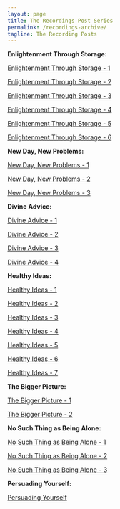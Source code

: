 ```yaml
---
layout: page
title: The Recordings Post Series
permalink: /recordings-archive/
tagline: The Recording Posts
---
```


**Enlightenment Through Storage:**

[Enlightenment Through Storage - 1](/recordings/2016/05/24/enlightenment-through-storage.html)

[Enlightenment Through Storage - 2](/recordings/2016/05/24/enlightenment-through-storage-2.html)

[Enlightenment Through Storage - 3](/recordings/2016/05/25/enlightenment-through-storage-3.html)

[Enlightenment Through Storage - 4](/recordings/2016/05/31/enlightenment-through-storage-4.html)

[Enlightenment Through Storage - 5](/recordings/2016/06/01/enlightenment-through-storage-5.html)

[Enlightenment Through Storage - 6](/recordings/2016/06/01/enlightenment-through-storage-6.html)

**New Day, New Problems:**

[New Day, New Problems - 1](/recordings/2016/06/06/new-day-new-problems.html)

[New Day, New Problems - 2](/recordings/2016/06/07/new-day-new-problems-2.html)

[New Day, New Problems - 3](/recordings/2016/06/08/new-day-new-problems-3.html)


**Divine Advice:**

[Divine Advice - 1](/recordings/2016/06/13/divine-advice-1.html)

[Divine Advice - 2](/recordings/2016/06/14/divine-advice-2.html)

[Divine Advice - 3](/recordings/2016/06/15/divine-advice-3.html)

[Divine Advice - 4](/recordings/2016/06/15/divine-advice-4.html)

**Healthy Ideas:**

[Healthy Ideas - 1](/recordings/2016/06/21/healthy-ideas-1.html)

[Healthy Ideas - 2](/recordings/2016/06/22/healthy-ideas-2.html)

[Healthy Ideas - 3](/recordings/2016/06/27/healthy-ideas-3.html)

[Healthy Ideas - 4](/recordings/2016/06/28/healthy-ideas-4.html)

[Healthy Ideas - 5](/recordings/2016/06/29/healthy-ideas-5.html)

[Healthy Ideas - 6](/recordings/2016/07/05/healthy-ideas-6.html)

[Healthy Ideas - 7](/recordings/2016/07/07/healthy-ideas-6.html)

**The Bigger Picture:**

[The Bigger Picture - 1](/recordings/2016/07/11/the-bigger-picture-1.html)

[The Bigger Picture - 2](/recordings/2016/07/13/the-bigger-picture-2.html)

**No Such Thing as Being Alone:**

[No Such Thing as Being Alone - 1](/recordings/2016/07/18/no-such-thing-as-being-alone-1.html)

[No Such Thing as Being Alone - 2](/recordings/2016/07/19/no-such-thing-as-being-alone-2.html)

[No Such Thing as Being Alone - 3](/recordings/2016/07/21/no-such-thing-as-being-alone-1.html)

**Persuading Yourself:**

[Persuading Yourself](/recordings/2016/07/25/persuading-yourself.html)
